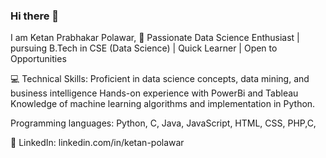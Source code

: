 ### Hi there 👋

I am Ketan Prabhakar Polawar,
🚀 Passionate Data Science Enthusiast | pursuing B.Tech in CSE (Data Science) | Quick Learner | Open to Opportunities

💻 Technical Skills:
Proficient in data science concepts, data mining, and business intelligence
Hands-on experience with PowerBi and Tableau
Knowledge of machine learning algorithms and implementation in Python.

Programming languages: Python, C, Java, JavaScript, HTML, CSS, PHP,C,

🔗 LinkedIn: linkedin.com/in/ketan-polawar
